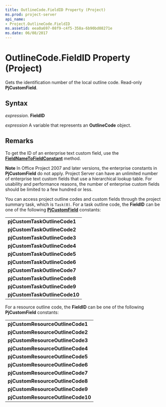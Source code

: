 ```yaml
---
title: OutlineCode.FieldID Property (Project)
ms.prod: project-server
api_name:
- Project.OutlineCode.FieldID
ms.assetid: eea0a697-08f9-c4f5-358a-6b90bd08271e
ms.date: 06/08/2017
---
```



# OutlineCode.FieldID Property (Project)

Gets the identification number of the local outline code. Read-only **PjCustomField**.


## Syntax

 _expression_. **FieldID**

 _expression_ A variable that represents an **OutlineCode** object.


## Remarks

To get the ID of an enterprise text custom field, use the **[FieldNameToFieldConstant](application-fieldnametofieldconstant-method-project.md)** method.


 **Note**  In Office Project 2007 and later versions, the enterprise constants in **PjCustomField** do not apply. Project Server can have an unlimited number of enterprise text custom fields that use a hierarchical lookup table. For usability and performance reasons, the number of enterprise custom fields should be limited to a few hundred or less.

You can access project outline codes and custom fields through the project summary task, which is  `Task(0)`. For a task outline code, the **FieldID** can be one of the following **[PjCustomField](pjcustomfield-enumeration-project.md)** constants:


||
|:-----|
|**pjCustomTaskOutlineCode1**|
|**pjCustomTaskOutlineCode2**|
|**pjCustomTaskOutlineCode3**|
|**pjCustomTaskOutlineCode4**|
|**pjCustomTaskOutlineCode5**|
|**pjCustomTaskOutlineCode6**|
|**pjCustomTaskOutlineCode7**|
|**pjCustomTaskOutlineCode8**|
|**pjCustomTaskOutlineCode9**|
|**pjCustomTaskOutlineCode10**|
For a resource outline code, the **FieldID** can be one of the following **PjCustomField** constants:


||
|:-----|
|**pjCustomResourceOutlineCode1**|
|**pjCustomResourceOutlineCode2**|
|**pjCustomResourceOutlineCode3**|
|**pjCustomResourceOutlineCode4**|
|**pjCustomResourceOutlineCode5**|
|**pjCustomResourceOutlineCode6**|
|**pjCustomResourceOutlineCode7**|
|**pjCustomResourceOutlineCode8**|
|**pjCustomResourceOutlineCode9**|
|**pjCustomResourceOutlineCode10**|

